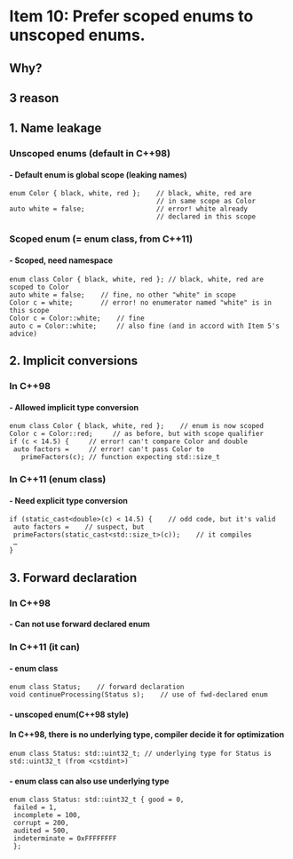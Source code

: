 # Item 10: Prefer scoped enums to unscoped enums.
## Why? 
## 3 reason

## 1. Name leakage
### Unscoped enums (default in C++98)
#### - Default enum is global scope (leaking names)
```
enum Color { black, white, red };    // black, white, red are
                                     // in same scope as Color
auto white = false;                  // error! white already
                                     // declared in this scope
```
### Scoped enum (= enum class, from C++11)
#### - Scoped, need namespace
```
enum class Color { black, white, red }; // black, white, red are scoped to Color
auto white = false;    // fine, no other "white" in scope
Color c = white;       // error! no enumerator named "white" is in this scope
Color c = Color::white;    // fine
auto c = Color::white;     // also fine (and in accord with Item 5's advice)
```

## 2. Implicit conversions
### In C++98
#### - Allowed implicit type conversion
```
enum class Color { black, white, red };    // enum is now scoped
Color c = Color::red;     // as before, but with scope qualifier
if (c < 14.5) {     // error! can't compare Color and double
 auto factors =     // error! can't pass Color to
   primeFactors(c); // function expecting std::size_t
```
### In C++11 (enum class)
#### - Need explicit type conversion
```
if (static_cast<double>(c) < 14.5) {    // odd code, but it's valid
 auto factors =    // suspect, but
 primeFactors(static_cast<std::size_t>(c));    // it compiles
 …
}
```

## 3. Forward declaration
### In C++98
#### - Can not use forward declared enum
### In C++11 (it can)
#### - enum class
```
enum class Status;    // forward declaration
void continueProcessing(Status s);    // use of fwd-declared enum
```
#### - unscoped enum(C++98 style)
#### In C++98, there is no underlying type, compiler decide it for optimization
```
enum class Status: std::uint32_t; // underlying type for Status is std::uint32_t (from <cstdint>)
```
#### - enum class can also use underlying type
```
enum class Status: std::uint32_t { good = 0,
 failed = 1,
 incomplete = 100,
 corrupt = 200,
 audited = 500,
 indeterminate = 0xFFFFFFFF
 };
```
